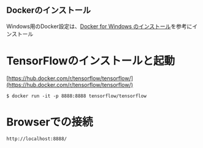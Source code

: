 
## Dockerのインストール

Windows用のDocker設定は、[Docker for Windows のインストール](http://docs.docker.jp/windows/step_one.html#)を参考にインストール

# TensorFlowのインストールと起動

[https://hub.docker.com/r/tensorflow/tensorflow/](https://hub.docker.com/r/tensorflow/tensorflow/)

```shell
$ docker run -it -p 8888:8888 tensorflow/tensorflow
```

# Browserでの接続

```shell
http://localhost:8888/
```
